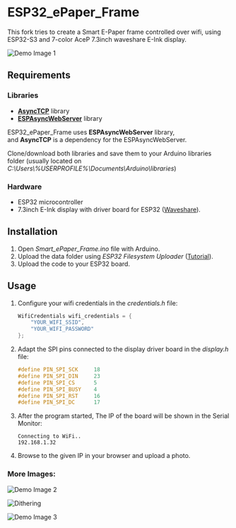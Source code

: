# ESP32_ePaper_Frame
This fork tries to create a Smart E-Paper frame controlled over wifi, using ESP32-S3 and 7-color AceP 7.3inch waveshare E-Ink display.

![Demo Image 1](https://raw.githubusercontent.com/dani3lwinter/ESP32_ePaper_Frame/master/readme%20images/img1.jpg)

## Requirements
### Libraries
- [**AsyncTCP**](https://github.com/me-no-dev/AsyncTCP) library
- [**ESPAsyncWebServer**](https://github.com/me-no-dev/ESPAsyncWebServer) library

ESP32_ePaper_Frame uses **ESPAsyncWebServer** library,  
and **AsyncTCP** is a dependency for the ESPAsyncWebServer.

Clone/download both libraries and save them to your Arduino libraries folder (usually located on _C:\\Users\\%USERPROFILE%\\Documents\\Arduino\\libraries_)

### Hardware
- ESP32 microcontroller
- 7.3inch E-Ink display with driver board for ESP32 
([Waveshare](https://www.waveshare.com/7.3inch-e-paper-hat-f.htm)).

## Installation
1. Open *Smart_ePaper_Frame.ino* file with Arduino.
2. Upload the data folder using *ESP32 Filesystem Uploader* ([Tutorial](https://randomnerdtutorials.com/install-esp32-filesystem-uploader-arduino-ide/)).
3. Upload the code to your ESP32 board.

## Usage

1. Configure your wifi credentials in the *credentials.h* file:
    ```cpp
    WifiCredentials wifi_credentials = {
        "YOUR_WIFI_SSID",
        "YOUR_WIFI_PASSWORD"
    };
    ```

2. Adapt the SPI pins connected to the display driver board in the *display.h* file:
    ```cpp
    #define PIN_SPI_SCK     18
    #define PIN_SPI_DIN     23
    #define PIN_SPI_CS      5
    #define PIN_SPI_BUSY    4
    #define PIN_SPI_RST     16
    #define PIN_SPI_DC      17
    ```

3. After the program started, The IP of the board will be shown in the Serial Monitor:
    ```
    Connecting to WiFi..
    192.168.1.32
    ```

4. Browse to the given IP in your browser and upload a photo.


### More Images:
![Demo Image 2](https://raw.githubusercontent.com/dani3lwinter/ESP32_ePaper_Frame/master/readme%20images/img2.jpg)

![Dithering](https://raw.githubusercontent.com/dani3lwinter/ESP32_ePaper_Frame/master/readme%20images/dithering.png)

![Demo Image 3](https://raw.githubusercontent.com/dani3lwinter/ESP32_ePaper_Frame/master/readme%20images/img3.jpg)

